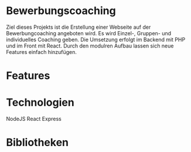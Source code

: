 # Bewerbungscoaching

Ziel dieses Projekts ist die Erstellung einer Webseite auf der Bewerbungcoaching angeboten wird. Es wird Einzel-, Gruppen- und individuelles Coaching geben. Die Umsetzung erfolgt im Backend mit PHP und im Front mit React. Durch den modulren Aufbau lassen sich neue Features einfach hinzufügen.

# Features

# Technologien
NodeJS
React
Express

# Bibliotheken
